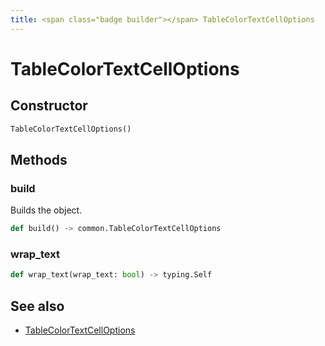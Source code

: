 ```yaml
---
title: <span class="badge builder"></span> TableColorTextCellOptions
---
```

# <span class="badge builder"></span> TableColorTextCellOptions

## Constructor

```python
TableColorTextCellOptions()
```
## Methods

### <span class="badge object-method"></span> build

Builds the object.

```python
def build() -> common.TableColorTextCellOptions
```

### <span class="badge object-method"></span> wrap_text

```python
def wrap_text(wrap_text: bool) -> typing.Self
```

## See also

 * <span class="badge object-type-class"></span> [TableColorTextCellOptions](./object-TableColorTextCellOptions.md)
